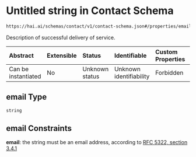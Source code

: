 # Untitled string in Contact Schema

```txt
https://hai.ai/schemas/contact/v1/contact-schema.json#/properties/email
```

Description of successful delivery of service.

| Abstract            | Extensible | Status         | Identifiable            | Custom Properties | Additional Properties | Access Restrictions | Defined In                                                                                          |
| :------------------ | :--------- | :------------- | :---------------------- | :---------------- | :-------------------- | :------------------ | :-------------------------------------------------------------------------------------------------- |
| Can be instantiated | No         | Unknown status | Unknown identifiability | Forbidden         | Allowed               | none                | [contact.schema.json\*](../../out/components/contact/v1/contact.schema.json "open original schema") |

## email Type

`string`

## email Constraints

**email**: the string must be an email address, according to [RFC 5322, section 3.4.1](https://tools.ietf.org/html/rfc5322 "check the specification")
